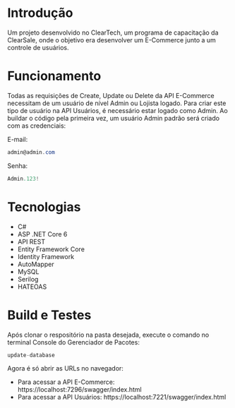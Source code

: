 # Introdução
Um projeto desenvolvido no ClearTech, um programa de capacitação da ClearSale, onde o objetivo era desenvolver um E-Commerce junto a um controle de usuários.

# Funcionamento
Todas as requisições de Create, Update ou Delete da API E-Commerce necessitam de um usuário de nível Admin ou Lojista logado. Para criar este tipo de usuário na API Usuários, é necessário estar logado como Admin. Ao buildar o código pela primeira vez, um usuário Admin padrão será criado com as credenciais:

E-mail: 
```csharp
admin@admin.com
```
Senha:
```csharp
Admin.123!
```

# Tecnologias
- C#
- ASP .NET Core 6
- API REST
- Entity Framework Core
- Identity Framework
- AutoMapper
- MySQL
- Serilog
- HATEOAS

# Build e Testes
Após clonar o respositório na pasta desejada, execute o comando no terminal Console do Gerenciador de Pacotes:

```csharp
update-database
```

Agora é só abrir as URLs no navegador:

* Para acessar a API E-Commerce: https://localhost:7296/swagger/index.html
* Para acessar a API Usuários: https://localhost:7221/swagger/index.html


